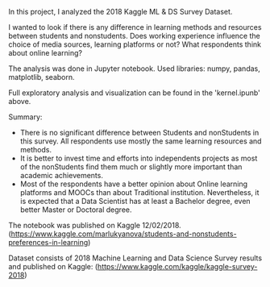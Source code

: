 In this project, I analyzed the 2018 Kaggle ML & DS Survey Dataset. 

I wanted to look if there is any difference in learning methods and resources between students and nonstudents. Does working experience influence the choice of media sources, learning platforms or not? What respondents think about online learning?

The analysis was done in Jupyter notebook. Used libraries: numpy, pandas, matplotlib, seaborn.

Full exploratory analysis and visualization can be found in the 'kernel.ipunb' above.

Summary:

- There is no significant difference between Students and nonStudents in this survey. All respondents use mostly the same learning resources and methods.
- It is better to invest time and efforts into independents projects as most of the nonStudents find them much or slightly more important than academic achievements.
- Most of the respondents have a better opinion about Online learning platforms and MOOCs than about Traditional institution.
Nevertheless, it is expected that a Data Scientist has at least a Bachelor degree, even better Master or Doctoral degree.

The notebook was published on Kaggle 12/02/2018. (https://www.kaggle.com/marlukyanova/students-and-nonstudents-preferences-in-learning)

Dataset consists of 2018 Machine Learning and Data Science Survey results and published on Kaggle: (https://www.kaggle.com/kaggle/kaggle-survey-2018)
